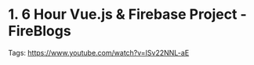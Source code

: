 # 1. 6 Hour Vue.js & Firebase Project - FireBlogs

Tags: https://www.youtube.com/watch?v=ISv22NNL-aE